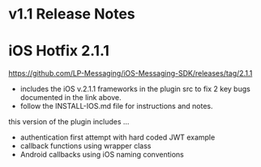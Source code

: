# v1.1 Release Notes

# iOS Hotfix 2.1.1

https://github.com/LP-Messaging/iOS-Messaging-SDK/releases/tag/2.1.1

+ includes the iOS v.2.1.1 frameworks in the plugin src to fix 2 key bugs documented in the link above.
+ follow the INSTALL-IOS.md file for instructions and notes.


this version of the plugin includes ...

+ authentication first attempt with hard coded JWT example
+ callback functions using wrapper class
+ Android callbacks using iOS naming conventions


